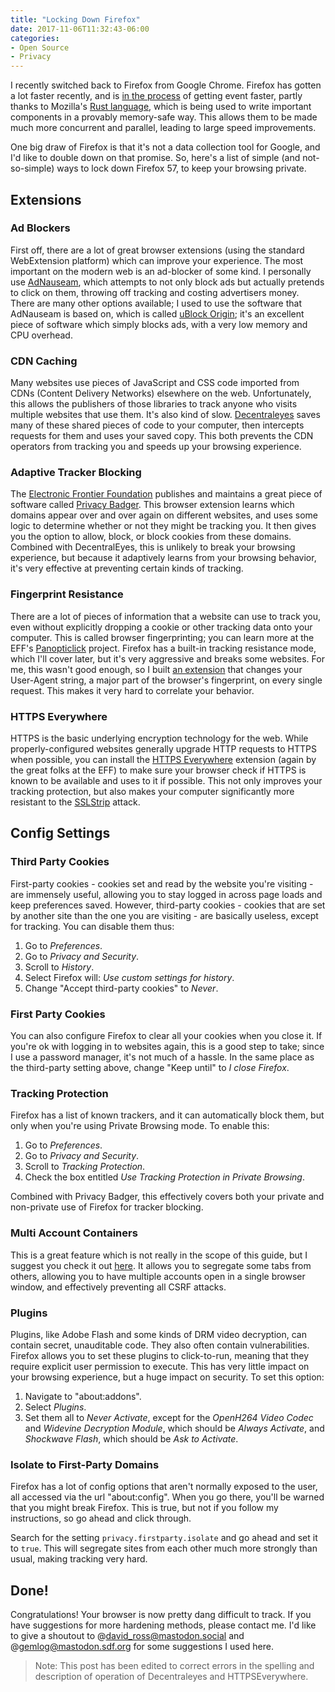 ```yaml
---
title: "Locking Down Firefox"
date: 2017-11-06T11:32:43-06:00
categories:
- Open Source
- Privacy
---
```


I recently switched back to Firefox from Google Chrome. Firefox has gotten a lot faster recently, and is [in the process](https://www.cnet.com/news/firefox-quantum-challenges-chrome-in-browser-speed/) of getting event faster, partly thanks to Mozilla's [Rust language](https://rust-lang.org), which is being used to write important components in a provably memory-safe way. This allows them to be made much more concurrent and parallel, leading to large speed improvements.

One big draw of Firefox is that it's not a data collection tool for Google, and I'd like to double down on that promise. So, here's a list of simple (and not-so-simple) ways to lock down Firefox 57, to keep your browsing private.

## Extensions

### Ad Blockers

First off, there are a lot of great browser extensions (using the standard WebExtension platform) which can improve your experience. The most important on the modern web is an ad-blocker of some kind. I personally use [AdNauseam](https://addons.mozilla.org/en-US/firefox/addon/adnauseam/), which attempts to not only block ads but actually pretends to click on them, throwing off tracking and costing advertisers money. There are many other options available; I used to use the software that AdNauseam is based on, which is called [uBlock Origin](https://addons.mozilla.org/en-US/firefox/addon/ublock-origin/); it's an excellent piece of software which simply blocks ads, with a very low memory and CPU overhead.

### CDN Caching

Many websites use pieces of JavaScript and CSS code imported from CDNs (Content Delivery Networks) elsewhere on the web. Unfortunately, this allows the publishers of those libraries to track anyone who visits multiple websites that use them. It's also kind of slow. [Decentraleyes](https://decentraleyes.org/) saves many of these shared pieces of code to your computer, then intercepts requests for them and uses your saved copy. This both prevents the CDN operators from tracking you and speeds up your browsing experience.

### Adaptive Tracker Blocking

The [Electronic Frontier Foundation](https://eff.org) publishes and maintains a great piece of software called [Privacy Badger](https://www.eff.org/privacybadger). This browser extension learns which domains appear over and over again on different websites, and uses some logic to determine whether or not they might be tracking you. It then gives you the option to allow, block, or block cookies from these domains. Combined with DecentralEyes, this is unlikely to break your browsing experience, but because it adaptively learns from your browsing behavior, it's very effective at preventing certain kinds of tracking.

### Fingerprint Resistance

There are a lot of pieces of information that a website can use to track you, even without explicitly dropping a cookie or other tracking data onto your computer. This is called browser fingerprinting; you can learn more at the EFF's [Panopticlick](https://firstpartysimulator.net/) project. Firefox has a built-in tracking resistance mode, which I'll cover later, but it's very aggressive and breaks some websites. For me, this wasn't good enough, so I built [an extension](randomua/) that changes your User-Agent string, a major part of the browser's fingerprint, on every single request. This makes it very hard to correlate your behavior.

### HTTPS Everywhere

HTTPS is the basic underlying encryption technology for the web. While properly-configured websites generally upgrade HTTP requests to HTTPS when possible, you can install the [HTTPS Everywhere](https://www.eff.org/https-everywhere) extension (again by the great folks at the EFF) to make sure your browser check if HTTPS is known to be available and uses to it if possible. This not only improves your tracking protection, but also makes your computer significantly more resistant to the [SSLStrip](https://github.com/moxie0/sslstrip) attack.

## Config Settings

### Third Party Cookies
First-party cookies - cookies set and read by the website you're visiting - are immensely useful, allowing you to stay logged in across page loads and keep preferences saved. However, third-party cookies - cookies that are set by another site than the one you are visiting - are basically useless, except for tracking. You can disable them thus:

1. Go to _Preferences_.
1. Go to _Privacy and Security_.
1. Scroll to _History_.
1. Select Firefox will: _Use custom settings for history_.
1. Change "Accept third-party cookies" to _Never_.

### First Party Cookies

You can also configure Firefox to clear all your cookies when you close it. If you're ok with logging in to websites again, this is a good step to take; since I use a password manager, it's not much of a hassle. In the same place as the third-party setting above, change "Keep until" to _I close Firefox_.

### Tracking Protection

Firefox has a list of known trackers, and it can automatically block them, but only when you're using Private Browsing mode. To enable this:

1. Go to _Preferences_.
1. Go to _Privacy and Security_.
1. Scroll to _Tracking Protection_.
1. Check the box entitled _Use Tracking Protection in Private Browsing_.

Combined with Privacy Badger, this effectively covers both your private and non-private use of Firefox for tracker blocking.

### Multi Account Containers

This is a great feature which is not really in the scope of this guide, but I suggest you check it out [here](https://addons.mozilla.org/en-US/firefox/addon/multi-account-containers/). It allows you to segregate some tabs from others, allowing you to have multiple accounts open in a single browser window, and effectively preventing all CSRF attacks.

### Plugins

Plugins, like Adobe Flash and some kinds of DRM video decryption, can contain secret, unauditable code. They also often contain vulnerabilities. Firefox allows you to set these plugins to click-to-run, meaning that they require explicit user permission to execute. This has very little impact on your browsing experience, but a huge impact on security. To set this option:

1. Navigate to "about:addons".
1. Select _Plugins_.
1. Set them all to _Never Activate_, except for the _OpenH264 Video Codec_ and _Widevine Decryption Module_, which should be _Always Activate_, and _Shockwave Flash_, which should be _Ask to Activate_.

### Isolate to First-Party Domains

Firefox has a lot of config options that aren't normally exposed to the user, all accessed via the url "about:config". When you go there, you'll be warned that you might break Firefox. This is true, but not if you follow my instructions, so go ahead and click through.

Search for the setting `privacy.firstparty.isolate` and go ahead and set it to `true`. This will segregate sites from each other much more strongly than usual, making tracking very hard.

## Done!

Congratulations! Your browser is now pretty dang difficult to track. If you have suggestions for more hardening methods, please contact me.
I'd like to give a shoutout to @david_ross@mastodon.social and @gemlog@mastodon.sdf.org for some suggestions I used here.

> Note: This post has been edited to correct errors in the spelling and description of operation of Decentraleyes and HTTPSEverywhere.
